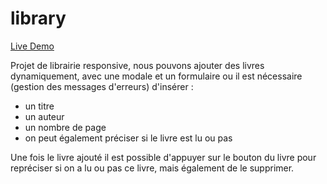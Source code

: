 # library
[Live Demo](https://jeremy-mairey.github.io/library/)

Projet de librairie responsive, nous pouvons ajouter des livres dynamiquement, avec une modale et un formulaire ou il est nécessaire (gestion des messages d'erreurs) d'insérer :
- un titre
- un auteur
- un nombre de page
- on peut également préciser si le livre est lu ou pas

Une fois le livre ajouté il est possible d'appuyer sur le bouton du livre pour repréciser si on a lu ou pas ce livre, mais également de le supprimer.
